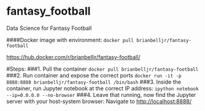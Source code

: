 # fantasy_football
Data Science for Fantasy Football


####Docker image with environment:
`docker pull brianbelljr/fantasy-football`

https://hub.docker.com/r/brianbelljr/fantasy-football/


#Steps:
###1. Pull the container
`docker pull brianbelljr/fantasy-football`
###2. Run container and expose the correct ports
`docker run -it -p 8888:8888 brianbelljr/fantasy-football /bin/bash`
###3. Inside the container, run Jupyter notebook at the correct IP address:
`ipython notebook --ip=0.0.0.0 --no-browser`
###4. Leave that running, now find the Jupyter server with your host-system browser:
Navigate to [http://localhost:8888/](http://localhost:8888/)
